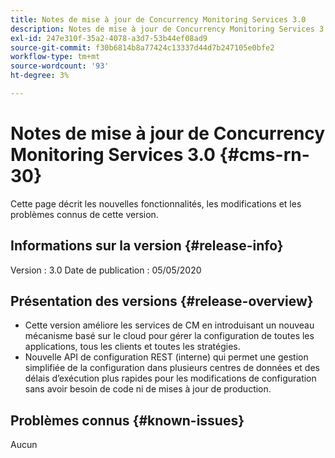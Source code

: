 ```yaml
---
title: Notes de mise à jour de Concurrency Monitoring Services 3.0
description: Notes de mise à jour de Concurrency Monitoring Services 3.0
exl-id: 247e310f-35a2-4078-a3d7-53b44ef08ad9
source-git-commit: f30b6814b8a77424c13337d44d7b247105e0bfe2
workflow-type: tm+mt
source-wordcount: '93'
ht-degree: 3%

---
```


# Notes de mise à jour de Concurrency Monitoring Services 3.0 {#cms-rn-30}

Cette page décrit les nouvelles fonctionnalités, les modifications et les problèmes connus de cette version.

## Informations sur la version {#release-info}

Version : 3.0
Date de publication : 05/05/2020

## Présentation des versions {#release-overview}

* Cette version améliore les services de CM en introduisant un nouveau mécanisme basé sur le cloud pour gérer la configuration de toutes les applications, tous les clients et toutes les stratégies.
* Nouvelle API de configuration REST (interne) qui permet une gestion simplifiée de la configuration dans plusieurs centres de données et des délais d’exécution plus rapides pour les modifications de configuration sans avoir besoin de code ni de mises à jour de production.


## Problèmes connus {#known-issues}

Aucun

